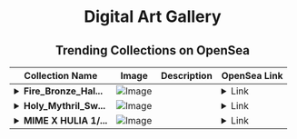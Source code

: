 <div align="center">

# Digital Art Gallery

## Trending Collections on OpenSea

| Collection Name                       | Image                                                                                     | Description                       | OpenSea Link                                                                                          |
|---------------------------------------|-------------------------------------------------------------------------------------------|-----------------------------------|--------------------------------------------------------------------------------------------------------|
| **<details><summary>Fire_Bronze_Hal...</summary>Fire_Bronze_Halberd</details>** | ![Image](https://i.seadn.io/s/raw/files/9452d523b8d1e508cbac293981b1e9ab.png?w=500&auto=format?w=200&auto=format) |  | <details><summary>Link</summary>[Fire_Bronze_Halberd](https://opensea.io/collection/fire-bronze-halberd)</details> |
| **<details><summary>Holy_Mythril_Sw...</summary>Holy_Mythril_Sword</details>** | ![Image](https://i.seadn.io/s/raw/files/b266e8b4e2f16b5b32f7ce90e804cf40.png?w=500&auto=format?w=200&auto=format) |  | <details><summary>Link</summary>[Holy_Mythril_Sword](https://opensea.io/collection/holy-mythril-sword)</details> |
| **<details><summary>MIME X HULIA 1/...</summary>MIME X HULIA 1/1</details>** | ![Image](https://i.seadn.io/s/raw/files/4ac6c7551875030a439cf2f963780e50.png?w=500&auto=format?w=200&auto=format) |  | <details><summary>Link</summary>[MIME X HULIA 1/1](https://opensea.io/collection/mime-x-hulia-1-1)</details> |

</div>